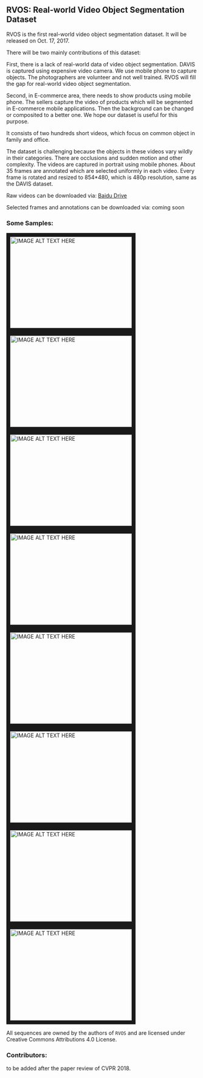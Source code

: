 ## RVOS: Real-world Video Object Segmentation Dataset
  
RVOS is the first real-world video object segmentation dataset. It will be released on Oct. 17, 2017.
  
There will be two mainly contributions of this dataset: 
  
First, there is a lack of real-world data of video object segmentation. DAVIS is captured using expensive video camera. We use mobile phone to capture objects. The photographers are volunteer and not well trained. RVOS will fill the gap for real-world video object segmentation. 
  
Second, in E-commerce area, there needs to show products using mobile phone. The sellers capture the video of products which will be segmented in E-commerce mobile applications. Then the background can be changed or composited to a better one. We hope our dataset is useful for this purpose. 
  
It consists of two hundreds short videos, which focus on common object in family and office.
  
The dataset is challenging because the objects in these videos vary wildly in their categories. There are occlusions and sudden motion and other complexity. The videos are captured in portrait using mobile phones. About 35 frames are annotated which are selected uniformly in each video. Every frame is rotated and resized to 854*480, which is 480p resolution, same as the DAVIS dataset.
  
Raw videos can be downloaded via: <a href="https://pan.baidu.com/s/1c2NGOLE">Baidu Drive</a>
  
Selected frames and annotations can be downloaded via: coming soon 

### Some Samples:
<a href="http://www.youtube.com/watch?feature=player_embedded&v=d8aBkJ10MnI
" target="_blank"><img src="https://img.youtube.com/vi/d8aBkJ10MnI/0.jpg" 
alt="IMAGE ALT TEXT HERE" width="320" height="240" border="10" /></a>
<a href="http://www.youtube.com/watch?feature=player_embedded&v=K8IKsPgdNJA
" target="_blank"><img src="https://img.youtube.com/vi/K8IKsPgdNJA/0.jpg" 
alt="IMAGE ALT TEXT HERE" width="320" height="240" border="10" /></a>
<a href="http://www.youtube.com/watch?feature=player_embedded&v=mLlGPSYsL8Q
" target="_blank"><img src="https://img.youtube.com/vi/mLlGPSYsL8Q/0.jpg" 
alt="IMAGE ALT TEXT HERE" width="320" height="240" border="10" /></a>
<a href="http://www.youtube.com/watch?feature=player_embedded&v=LBOShbTMHtY
" target="_blank"><img src="https://img.youtube.com/vi/LBOShbTMHtY/0.jpg" 
alt="IMAGE ALT TEXT HERE" width="320" height="240" border="10" /></a>
<a href="http://www.youtube.com/watch?feature=player_embedded&v=C6bvSH66gPc
" target="_blank"><img src="https://img.youtube.com/vi/C6bvSH66gPc/0.jpg" 
alt="IMAGE ALT TEXT HERE" width="320" height="240" border="10" /></a>
<a href="http://www.youtube.com/watch?feature=player_embedded&v=Ecnm6xvbTE4
" target="_blank"><img src="https://img.youtube.com/vi/Ecnm6xvbTE4/0.jpg" 
alt="IMAGE ALT TEXT HERE" width="320" height="240" border="10" /></a>
<a href="http://www.youtube.com/watch?feature=player_embedded&v=FdGfQhKliqs
" target="_blank"><img src="https://img.youtube.com/vi/FdGfQhKliqs/0.jpg" 
alt="IMAGE ALT TEXT HERE" width="320" height="240" border="10" /></a>
<a href="http://www.youtube.com/watch?feature=player_embedded&v=84qyzuq-LAA
" target="_blank"><img src="https://img.youtube.com/vi/84qyzuq-LAA/0.jpg" 
alt="IMAGE ALT TEXT HERE" width="320" height="240" border="10" /></a>

All sequences are owned by the authors of `RVOS` and are licensed under Creative Commons Attributions 4.0 License.

### Contributors:
to be added after the paper review of CVPR 2018. 
